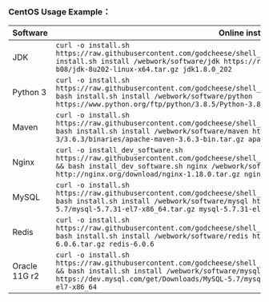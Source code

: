 
### CentOS Usage Example：

| Software | Online install | Offline install | Remark |
| -------- | -------------- | --------------- | ------ |
| JDK | ```curl -o install.sh https://raw.githubusercontent.com/godcheese/shell_bag/master/centos7/install_jdk.sh && bash install.sh install /webwork/software/jdk https://repo.huaweicloud.com/java/jdk/8u202-b08/jdk-8u202-linux-x64.tar.gz jdk1.8.0_202``` | ```curl -o install_dev_software.sh https://raw.githubusercontent.com/godcheese/shell_bag/master/centos7/install_jdk.sh && bash install.sh install /webwork/software/jdk jdk-8u202-linux-x64.tar.gz jdk1.8.0_202``` | / |
| Python 3 | ```curl -o install.sh https://raw.githubusercontent.com/godcheese/shell_bag/master/centos7/install_python3.sh && bash install.sh install /webwork/software/python https://www.python.org/ftp/python/3.8.5/Python-3.8.5.tgz Python-3.8.5``` | ```curl -o install.sh https://raw.githubusercontent.com/godcheese/shell_bag/master/centos7/install_python3.sh && bash install.sh install /webwork/software/python Python-3.8.5.tgz Python-3.8.5``` | / |
| Maven | ```curl -o install.sh https://raw.githubusercontent.com/godcheese/shell_bag/master/centos7/install_maven.sh && bash install.sh install /webwork/software/maven https://downloads.apache.org/maven/maven-3/3.6.3/binaries/apache-maven-3.6.3-bin.tar.gz apache-maven-3.6.3``` | ```curl -o install.sh https://raw.githubusercontent.com/godcheese/shell_bag/master/centos7/install_maven.sh && bash install.sh install /webwork/software/maven apache-maven-3.6.3-bin.tar.gz apache-maven-3.6.3``` | / |
| Nginx | ```curl -o install_dev_software.sh https://raw.githubusercontent.com/godcheese/shell_bag/master/centos7/install_dev_software.sh && bash install_dev_software.sh nginx /webwork/software/nginx http://nginx.org/download/nginx-1.18.0.tar.gz nginx-1.18.0``` | ```curl -o install_dev_software.sh https://raw.githubusercontent.com/godcheese/shell_bag/master/centos7/install_dev_software.sh && bash install_dev_software.sh maven /webwork/software/nginx nginx-1.18.0.tar.gz nginx-1.18.0``` | / |
| MySQL | ```curl -o install.sh https://raw.githubusercontent.com/godcheese/shell_bag/master/centos7/install_mysql.sh && bash install.sh install /webwork/software/mysql https://dev.mysql.com/get/Downloads/MySQL-5.7/mysql-5.7.31-el7-x86_64.tar.gz mysql-5.7.31-el7-x86_64``` | ```curl -o install.sh https://raw.githubusercontent.com/godcheese/shell_bag/master/centos7/install_mysql.sh && bash install.sh install /webwork/software/mysql mysql-5.7.31-el7-x86_64.tar.gz mysql-5.7.31-el7-x86_64``` | / |
| Redis | ```curl -o install.sh https://raw.githubusercontent.com/godcheese/shell_bag/master/centos7/install_redis.sh && bash install.sh install /webwork/software/redis http://download.redis.io/releases/redis-6.0.6.tar.gz redis-6.0.6``` | ```curl -o install.sh https://raw.githubusercontent.com/godcheese/shell_bag/master/centos7/install_dev_software.sh && bash install.sh install /webwork/software/redis redis-6.0.6.tar.gz redis-6.0.6``` | / |
| Oracle 11G r2 | ```curl -o install.sh https://raw.githubusercontent.com/godcheese/shell_bag/master/centos7/install_oracle11gr2.sh && bash install.sh install /webwork/software/mysql https://dev.mysql.com/get/Downloads/MySQL-5.7/mysql-5.7.31-el7-x86_64.tar.gz mysql-5.7.31-el7-x86_64``` | ```curl -o install.sh https://raw.githubusercontent.com/godcheese/shell_bag/master/centos7/install_oracle11gr2.sh && bash install.sh install /webwork/software/mysql mysql-5.7.31-el7-x86_64.tar.gz mysql-5.7.31-el7-x86_64``` | / |